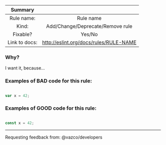 <!-- READ THE INSTRUCTIONS AND FILL THE PULL REQUEST -->
<!-- 1) THIS COMMENTS WON'T BE ADDED TO THE PULL REQUEST -->
<!-- 2) DO NOT ADD ANY REVIEWERS - THERE IS A CODE AT THE BOTTOM THAT WILL CALL PEOPLE -->
<!-- 3) BEFORE SUBMITTING CHANGE TO PREVIEW TAB AND MAKE SURE EVERYTHING LOOKS OK! -->


Summary | <!-- Please fill values below: -->
:-----: | :-----:
Rule name: | Rule name
Kind: | Add/Change/Deprecate/Remove rule
Fixable? | Yes/No
Link to docs: | http://eslint.org/docs/rules/RULE-NAME

### Why?
<!-- Please wrote some short explanation -->
I want it, because...

### Examples of BAD code for this rule:
<!-- Could be copied from ESLint docs, or write your own -->

```javascript

var x = 42;

```

### Examples of GOOD code for this rule:
<!-- Could be copied from ESLint docs, or write your own -->

```javascript

const x = 42;

```


<!-- Leave this as it is, this will call eveyone interested in this PR -->
---
Requesting feedback from: @vazco/developers
